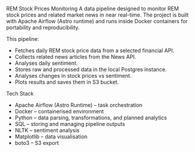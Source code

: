 REM Stock Prices Monitoring
A data pipeline designed to monitor REM stock prices and related market news in near real-time.
The project is built with Apache Airflow (Astro runtime) and runs inside Docker containers for portability and reproducibility.

This pipeline:
- Fetches daily REM stock price data from a selected financial API.
- Collects related news articles from the News API.
- Analyses daily sentiment.
- Stores raw and processed data in the local Postgres instance.
- Analyses changes in stock prices vs sentiment.
- Plots results and saves them in S3 bucket.

Tech Stack
- Apache Airflow (Astro Runtime) – task orchestration
- Docker – containerised environment
- Python – data parsing, transformations, and planned analytics
- SQL – storing and managing pipeline outputs
- NLTK – sentiment analysis
- Matplotlib – data visualisation
- boto3 – S3 export
